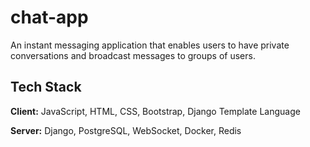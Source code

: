 # chat-app

An instant messaging application that enables users to have private conversations and broadcast messages to groups of users.

## Tech Stack

**Client:** JavaScript, HTML, CSS, Bootstrap, Django Template Language

**Server:** Django, PostgreSQL, WebSocket, Docker, Redis
